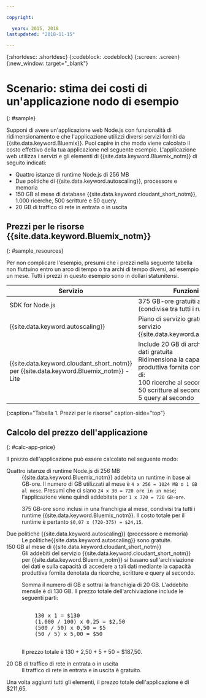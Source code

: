 ```yaml
---

copyright:

  years: 2015, 2018
lastupdated: "2018-11-15"

---
```


{:shortdesc: .shortdesc}
{:codeblock: .codeblock}
{:screen: .screen}
{:new_window: target="_blank"}

# Scenario: stima dei costi di un'applicazione nodo di esempio
{: #sample}

Supponi di avere un'applicazione web Node.js con funzionalità di ridimensionamento e che l'applicazione utilizzi diversi servizi forniti da {{site.data.keyword.Bluemix}}. Puoi capire in che modo viene calcolato il costo effettivo della tua applicazione nel seguente esempio. L'applicazione web utilizza i servizi e gli elementi di {{site.data.keyword.Bluemix_notm}} di seguito indicati:

* Quattro istanze di runtime Node.js di 256 MB
* Due politiche di {{site.data.keyword.autoscaling}}, processore e memoria
* 150 GB al mese di database {{site.data.keyword.cloudant_short_notm}}, 1.000 ricerche, 500 scritture e 50 query. 
* 20 GB di traffico di rete in entrata o in uscita


## Prezzi per le risorse {{site.data.keyword.Bluemix_notm}}
{: #sample_resources}

Per non complicare l'esempio, presumi che i prezzi nella seguente
tabella non fluttuino entro un arco di tempo o tra archi di tempo diversi, ad esempio un mese. Tutti i prezzi in questo esempio
sono in dollari statunitensi.

|Servizio |	Funzioni |	Prezzo |
|--------|-----------|--------|
|SDK for Node.js |	375 GB-ore gratuiti al mese (condivise tra tutti i runtime) |	$0,07 USD/GB-ora|
|{{site.data.keyword.autoscaling}} |	Piano di servizio gratuito per il servizio {{site.data.keyword.autoscaling}} |	Gratuito|
|{{site.data.keyword.cloudant_short_notm}} per {{site.data.keyword.Bluemix_notm}} - Lite| Include 20 GB di archiviazione dati gratuita</br>Ridimensiona la capacità produttiva fornita con incrementi di:</br>100 ricerche al secondo</br>50 scritture al secondo</br>5 query al secondo | $1,00 USD/GB di archiviazione dati</br>$0,25 USD/Ricerca al secondo</br>$0,50 USD/Scrittura al secondo</br>$5,00 USD/Query al secondo |
{:caption="Tabella 1. Prezzi per le risorse" caption-side="top"}


## Calcolo del prezzo dell'applicazione
{: #calc-app-price}

Il prezzo dell'applicazione può essere calcolato nel seguente modo:

<dl>
<dt>Quattro istanze di runtime Node.js di 256 MB</dt>
<dd>{{site.data.keyword.Bluemix_notm}} addebita un runtime in base ai GB-ore. Il numero di GB utilizzati al mese è <code>4 x 256 = 1024 MB o 1 GB al mese</code>. Presumi che ci siano <code>24 x 30 = 720 ore in un mese</code>; l'applicazione viene quindi addebitata per <code>1 x 720 = 720 GB-ore</code>.
<p>
375 GB-ore sono inclusi in una franchigia
al mese, condivisi tra tutti i runtime {{site.data.keyword.Bluemix_notm}}. Il costo totale per il runtime è pertanto <code>$0,07 x (720-375) = $24,15</code>.</p></dd>

<dt>Due politiche {{site.data.keyword.autoscaling}}
(processore e memoria)</dt>
<dd>Le politiche{{site.data.keyword.autoscaling}}
sono gratuite.</dd>

<dt>150 GB al mese di {{site.data.keyword.cloudant_short_notm}}</dt>
<dd>Gli addebiti del servizio {{site.data.keyword.cloudant_short_notm}} per {{site.data.keyword.Bluemix_notm}} si basano sull'archiviazione dei dati e sulla capacità di accedere a tali dati mediante la capacità produttiva fornita denotata da ricerche, scritture e query al secondo. 
<p>
Somma il numero di GB e sottrai la franchigia di 20 GB. L'addebito mensile è di 130 GB. Il prezzo totale dell'archiviazione
include le seguenti parti:</p>
<pre class="codeblock">
<codeblock>
    130 x 1 = $130
    (1.000 / 100) x 0,25 = $2,50
    (500 / 50) x 0,50 = $5
    (50 / 5) x 5,00 = $50
</codeblock>
</pre>
<p>
Il prezzo totale è 130 + 2,50 + 5 + 50 = $187,50.</p></dd>

<dt>20 GB di traffico di rete in entrata o in uscita</dt>
<dd>Il traffico di rete in entrata
e in uscita è gratuito.</dd>

</dl>

Una volta aggiunti tutti gli elementi, il prezzo totale dell'applicazione è di $211,65.
